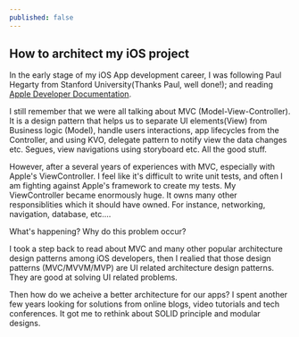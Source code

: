 ```yaml
---
published: false
---
```

## How to architect my iOS project

In the early stage of my iOS App development career, I was following Paul Hegarty from Stanford University(Thanks Paul, well done!); and reading [Apple Developer Documentation](https://developer.apple.com/library/archive/referencelibrary/GettingStarted/DevelopiOSAppsSwift/). 

I still remember that we were all talking about MVC (Model-View-Controller). It is a design pattern that helps us to separate UI elements(View) from Business logic (Model), handle users interactions, app lifecycles from the Controller, and using KVO, delegate pattern to notify view the data changes etc. Segues, view navigations using storyboard etc. All the good stuff.

However, after a several years of experiences with MVC, especially with Apple's ViewController. I feel like it's difficult to write unit tests, and often I am fighting against Apple's framework to create my tests. My ViewController became enormously huge. It owns many other responsiblities which it should have owned. For instance, networking, navigation, database, etc....

What's happening? Why do this problem occur?

I took a step back to read about MVC and many other popular architecture design patterns among iOS developers, then I realied that those design patterns (MVC/MVVM/MVP) are UI related architecture design patterns. They are good at solving UI related problems.

Then how do we acheive a better architecture for our apps? I spent another few years looking for solutions from online blogs, video tutorials and tech conferences. It got me to rethink about SOLID principle and modular designs. 
